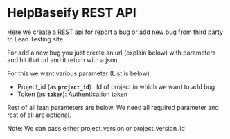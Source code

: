 # HelpBaseify REST API

Here we create a REST api for report a bug or add new bug from third party to Lean Testing site.

For add a new bug you just create an url (explain below) with parameters and hit that url and it return with a json. 

For this we want various parameter (List is below)

* Project_id (as **`project_id`**) : Id of project in which we want to add bug
* Token (as **`token`**): Authentication token

Rest of all lean parameters are below.
We need all required parameter and rest of all are optional.

Note: We can pass either project_version or project_version_id 

